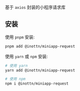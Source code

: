 基于 `axios` 封装的小程序请求库

## 安装

使用 `pnpm` 安装:

```bash
pnpm add @inottn/miniapp-request
```

使用 `yarn` 或 `npm` 安装:

```bash
# 使用 yarn
yarn add @inottn/miniapp-request

# 使用 npm
npm i @inottn/miniapp-request
```
